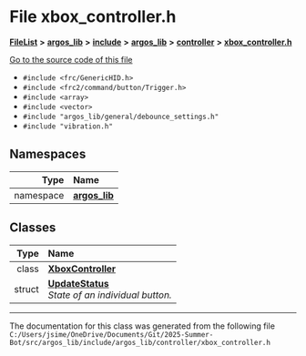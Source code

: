 

# File xbox\_controller.h



[**FileList**](files.md) **>** [**argos\_lib**](dir_f9cbf5730473812e84551a5945ef39f8.md) **>** [**include**](dir_0330651415bf66743a1cd99e3d0db0bc.md) **>** [**argos\_lib**](dir_934baf9e7d2bb4710ca41f9f25ef3ea4.md) **>** [**controller**](dir_1b5ab51e1de305e693feb9e8d9da64c0.md) **>** [**xbox\_controller.h**](xbox__controller_8h.md)

[Go to the source code of this file](xbox__controller_8h_source.md)



* `#include <frc/GenericHID.h>`
* `#include <frc2/command/button/Trigger.h>`
* `#include <array>`
* `#include <vector>`
* `#include "argos_lib/general/debounce_settings.h"`
* `#include "vibration.h"`













## Namespaces

| Type | Name |
| ---: | :--- |
| namespace | [**argos\_lib**](namespaceargos__lib.md) <br> |


## Classes

| Type | Name |
| ---: | :--- |
| class | [**XboxController**](classargos__lib_1_1_xbox_controller.md) <br> |
| struct | [**UpdateStatus**](structargos__lib_1_1_xbox_controller_1_1_update_status.md) <br>_State of an individual button._  |



















































------------------------------
The documentation for this class was generated from the following file `C:/Users/jsime/OneDrive/Documents/Git/2025-Summer-Bot/src/argos_lib/include/argos_lib/controller/xbox_controller.h`

